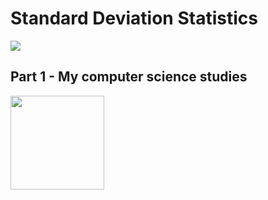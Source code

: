 # Standard Deviation Statistics
<img src="https://user-images.githubusercontent.com/59677362/121275985-2ec84280-c8a4-11eb-9581-31a835b1c816.png" />

## Part 1 - My computer science studies
<img src="https://static.scootpad.com/v2/www/platform/learning-science.gif" width=150 />

